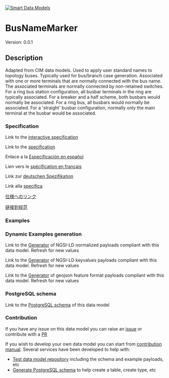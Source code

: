 [![Smart Data Models](https://smartdatamodels.org/wp-content/uploads/2022/01/SmartDataModels_logo.png "Logo")](https://smartdatamodels.org)
# BusNameMarker
Version: 0.0.1

## Description 

Adapted from CIM data models. Used to apply user standard names to topology buses. Typically used for bus/branch case generation. Associated with one or more terminals that are normally connected with the bus name. The associated terminals are normally connected by non-retained switches. For a ring bus station configuration, all busbar terminals in the ring are typically associated. For a breaker and a half scheme, both busbars would normally be associated.  For a ring bus, all busbars would normally be associated.  For a 'straight' busbar configuration, normally only the main terminal at the busbar would be associated.
### Specification

Link to the [interactive specification](https://swagger.lab.fiware.org/?url=https://smart-data-models.github.io/dataModel.EnergyCIM/BusNameMarker/swagger.yaml)

Link to the [specification](https://github.com/smart-data-models/dataModel.EnergyCIM/blob/master/BusNameMarker/doc/spec.md)

Enlace a la [Especificación en español](https://github.com/smart-data-models/dataModel.EnergyCIM/blob/master/BusNameMarker/doc/spec_ES.md)

Lien vers le [spécification en français](https://github.com/smart-data-models/dataModel.EnergyCIM/blob/master/BusNameMarker/doc/spec_FR.md)

Link zur [deutschen Spezifikation](https://github.com/smart-data-models/dataModel.EnergyCIM/blob/master/BusNameMarker/doc/spec_DE.md)

Link alla [specifica](https://github.com/smart-data-models/dataModel.EnergyCIM/blob/master/BusNameMarker/doc/spec_IT.md)

[仕様へのリンク](https://github.com/smart-data-models/dataModel.EnergyCIM/blob/master/BusNameMarker/doc/spec_JA.md)

[链接到规范](https://github.com/smart-data-models/dataModel.EnergyCIM/blob/master/BusNameMarker/doc/spec_ZH.md)
### Examples
### Dynamic Examples generation

Link to the [Generator](https://smartdatamodels.org/extra/ngsi-ld_generator.php?schemaUrl=https://raw.githubusercontent.com/smart-data-models/dataModel.EnergyCIM/master/BusNameMarker/schema.json&email=info@smartdatamodels.org) of NGSI-LD normalized payloads compliant with this data model. Refresh for new values

Link to the [Generator](https://smartdatamodels.org/extra/ngsi-ld_generator_keyvalues.php?schemaUrl=https://raw.githubusercontent.com/smart-data-models/dataModel.EnergyCIM/master/BusNameMarker/schema.json&email=info@smartdatamodels.org) of NGSI-LD keyvalues payloads compliant with this data model. Refresh for new values

Link to the [Generator](https://smartdatamodels.org/extra/geojson_features_generator.php?schemaUrl=https://raw.githubusercontent.com/smart-data-models/dataModel.EnergyCIM/master/BusNameMarker/schema.json&email=info@smartdatamodels.org) of geojson feature format payloads compliant with this data model. Refresh for new values
### PostgreSQL schema

Link to the [PostgreSQL schema](https://smart-data-models.github.io/dataModel.EnergyCIM/BusNameMarker/schema.sql) of this data model
### Contribution

 If you have any issue on this data model you can raise an [issue](https://github.com/smart-data-models/dataModel.EnergyCIM/issues)  or contribute with a [PR](https://github.com/smart-data-models/dataModel.EnergyCIM/pulls)

 If you wish to develop your own data model you can start from [contribution manual](https://bit.ly/contribution_manual). Several services have been developed to help with: 
 - [Test data model repository](https://smartdatamodels.org/index.php/data-models-contribution-api/) including the schema and example payloads, etc
 - [Generate PostgreSQL schema](https://smartdatamodels.org/index.php/sql-service/) to help create a table, create type, etc